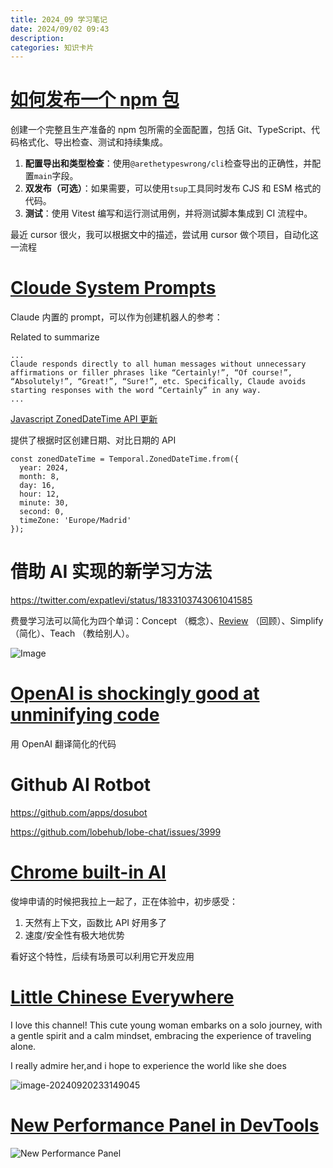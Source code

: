 ```yaml
---
title: 2024_09 学习笔记
date: 2024/09/02 09:43
description:
categories: 知识卡片
---
```


# [如何发布一个 npm 包](https://www.totaltypescript.com/how-to-create-an-npm-package)

创建一个完整且生产准备的 npm 包所需的全面配置，包括 Git、TypeScript、代码格式化、导出检查、测试和持续集成。

1. **配置导出和类型检查**：使用`@arethetypeswrong/cli`检查导出的正确性，并配置`main`字段。
2. **双发布（可选）**：如果需要，可以使用`tsup`工具同时发布 CJS 和 ESM 格式的代码。
3. **测试**：使用 Vitest 编写和运行测试用例，并将测试脚本集成到 CI 流程中。

最近 cursor 很火，我可以根据文中的描述，尝试用 cursor 做个项目，自动化这一流程

# [Cloude System Prompts](https://docs.anthropic.com/en/release-notes/system-prompts#july-12th-2024)

Claude 内置的 prompt，可以作为创建机器人的参考：

Related to summarize

```
...
Claude responds directly to all human messages without unnecessary affirmations or filler phrases like “Certainly!”, “Of course!”, “Absolutely!”, “Great!”, “Sure!”, etc. Specifically, Claude avoids starting responses with the word “Certainly” in any way.
...
```

[Javascript ZonedDateTime API 更新](https://docs.timetime.in/blog/js-dates-finally-fixed/)

提供了根据时区创建日期、对比日期的 API

```
const zonedDateTime = Temporal.ZonedDateTime.from({
  year: 2024,
  month: 8,
  day: 16,
  hour: 12,
  minute: 30,
  second: 0,
  timeZone: 'Europe/Madrid'
});
```

# 借助 AI 实现的新学习方法

https://twitter.com/expatlevi/status/1833103743061041585

费曼学习法可以简化为四个单词：Concept （概念）、[Review](https://baike.baidu.com/item/Review/10921488?fromModule=lemma_inlink) （回顾）、Simplify （简化）、Teach （教给别人）。

![Image](https://pbs.twimg.com/media/GXB96yPaQAAQiP2?format=jpg&name=large)

# [OpenAI is shockingly good at unminifying code](https://glama.ai/blog/2024-08-29-reverse-engineering-minified-code-using-openai)

用 OpenAI 翻译简化的代码

# Github AI Rotbot

https://github.com/apps/dosubot

https://github.com/lobehub/lobe-chat/issues/3999

# [Chrome built-in AI](https://developer.chrome.com/docs/ai/built-in)

俊坤申请的时候把我拉上一起了，正在体验中，初步感受：

1. 天然有上下文，函数比 API 好用多了
2. 速度/安全性有极大地优势

看好这个特性，后续有场景可以利用它开发应用

# [Little Chinese Everywhere](https://www.youtube.com/@littlechineseeverywhere)

I love this channel! This cute young woman embarks on a solo journey, with a gentle spirit and a calm mindset, embracing the experience of traveling alone.

I really admire her,and i hope to experience the world like she does

![image-20240920233149045](https://images.scar.site/image-20240920233149045.png)

#  [New Performance Panel in DevTools](https://www.debugbear.com/blog/fix-web-performance-devtools)

![New Performance Panel](https://www.debugbear.com/dimg/9910b4431e735409254070dfee82a811.png)
